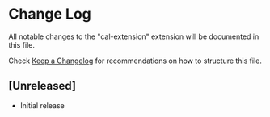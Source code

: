 # Change Log

All notable changes to the "cal-extension" extension will be documented in this file.

Check [Keep a Changelog](http://keepachangelog.com/) for recommendations on how to structure this file.

## [Unreleased]

- Initial release